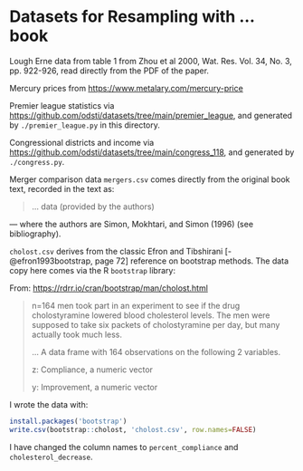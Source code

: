 # Datasets for Resampling with ... book


Lough Erne data from table 1 from Zhou et al 2000, Wat. Res. Vol. 34, No. 3,
pp. 922-926, read directly from the PDF of the paper.

Mercury prices from <https://www.metalary.com/mercury-price>

Premier league statistics via
<https://github.com/odsti/datasets/tree/main/premier_league>, and generated by
`./premier_league.py` in this directory.

Congressional districts and income via
<https://github.com/odsti/datasets/tree/main/congress_118>, and generated by
`./congress.py`.

Merger comparison data `mergers.csv` comes directly from the original
book text, recorded in the text as:

> ... data (provided by the authors)

— where the authors are Simon, Mokhtari, and Simon (1996) (see bibliography).

`cholost.csv` derives from the classic Efron and Tibshirani [-@efron1993bootstrap, page 72] reference on bootstrap methods.   The data copy here comes via the R `bootstrap` library:

From: <https://rdrr.io/cran/bootstrap/man/cholost.html>

> n=164 men took part in an experiment to see if the drug cholostyramine
lowered blood cholesterol levels. The men were supposed to take six packets of
cholostyramine per day, but many actually took much less.
>
> ...
> A data frame with 164 observations on the following 2 variables.
>
> z: Compliance, a numeric vector
>
> y: Improvement, a numeric vector

I wrote the data with:

```r
install.packages('bootstrap')
write.csv(bootstrap::cholost, 'cholost.csv', row.names=FALSE)
```

I have changed the column names to `percent_compliance` and `cholesterol_decrease`.
